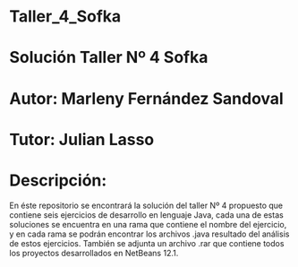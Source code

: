 # Taller_4_Sofka
# Solución Taller Nº 4 Sofka

# Autor: Marleny Fernández Sandoval

# Tutor: Julian Lasso

# Descripción: 

En éste repositorio se encontrará la solución del taller Nº 4 propuesto que contiene seis ejercicios de desarrollo en lenguaje Java, cada una de estas soluciones se encuentra en una rama que contiene el nombre del ejercicio, y en cada rama se podrán encontrar los archivos .java resultado del análisis de estos ejercicios. También se adjunta un archivo .rar que contiene todos los proyectos desarrollados en NetBeans 12.1.
